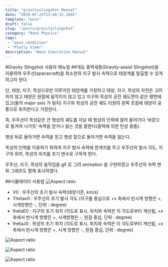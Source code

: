 ```yaml
---
title: "gravityslingshot Manual"
date: "2019-07-25T23:40:32.169Z"
template: "post"
draft: false
slug: "/posts/gravityslingshot"
category: "Nano Physics"
tags: 
 - "wave condition"
 - "Plotly Viwer"
description: "Wave Simulation Manual"
---
```

#Gravity Slingshot 사용자 매뉴얼 
##개요
중력새총(Gravity-assist Slingshot)을 이용하여 우주선(spacecraft)을 최소한의 지구 발사 속력으로 태양계를 탈출할 수 있게 하고자 한다.

단, 태양, 지구, 목성으로만 이루어진 태양계를 가정하고 태양, 지구, 목성의 자전은 고려하지 않고 태양은 원점에 움직이지 않고 있고 지구와 목성의 공전 궤도면이 같은 평면에 있고(둘의 major axis 가 일치) 지구와 목성의 공전 궤도 타원의 왼쪽 초점에 태양이 공통으로 위치한다고 가정한다.

즉, 우주선이 목성같은 큰 행성의 궤도를 지날 때 행성의 인력에 끌려 들어가다 ‘바깥으로 튕겨져 나가듯’ 속력을 얻거나 잃는 것을 말한다(중력에 의한 탄성 충돌).

행성 뒤로 돌아가면 속력을 얻고 행성 앞으로 돌아가면 속력을 잃는다.

목성의 인력을 이용하기 위하여 지구 발사 속력에 한계치를 주고 우주선의 발사 각도, 지구의 위치, 목성의 위치를 초기 변수로 구하게 한다.

우주선, 지구, 목성의 움직임을 gif 로 그려 animation 을 구현하였고 우주선의 속력 변화 그래프도 함께 표시하였다.

##시뮬레이터 사용법
![Aspect ratio](/media/POST/00004/0.jpg)

- V0 : 우주선의 초기 발사 속력(태양기준, km/s)
- Thetav0 : 우주선의 초기 발사 각도 (지구를 중심으로 +x 축에서 반시계 방향은 +, 시계방향은 -, 단위 : degree)
- thetaE0 : 지구의 초기 위치 (각도로 표시, 위치와 속력은 이 각도로부터 계산됨, +x 축에서 반시계 방향은 +, 시계방향은 -, 원점 중심, 단위 : degree)
- thetaJ0 : 목성의 초기 위치 (각도로 표시, 위치와 속력은 이 각도로부터 계산됨, +x축에서 반시계 방향은 +, 시계 방향은 -, 원점 중심, 단위 : degree)

![Aspect ratio](/media/POST/00004/1.jpg)

![Aspect ratio](/media/POST/00004/2.jpg)

![Aspect ratio](/media/POST/00004/3.jpg)


